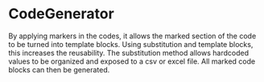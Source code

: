 # CodeGenerator
By applying markers in the codes, it allows the marked section of the code to be turned into template blocks. Using substitution and template blocks, this increases the reusability. The substitution method allows hardcoded values to be organized and exposed to a csv or excel file. All marked code blocks can then be generated.
